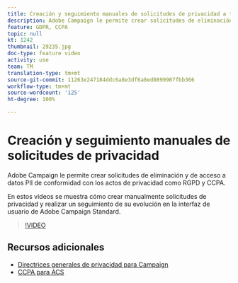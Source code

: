 ```yaml
---
title: Creación y seguimiento manuales de solicitudes de privacidad a través de la interfaz de usuario de Adobe Campaign
description: Adobe Campaign le permite crear solicitudes de eliminación y de acceso a datos PII de conformidad con los actos de privacidad como RGPD y CCPA. En estos vídeos se muestra cómo crear manualmente solicitudes de privacidad y realizar un seguimiento de su evolución en la interfaz de usuario de Adobe Campaign Standard.
feature: GDPR, CCPA
topic: null
kt: 1242
thumbnail: 29235.jpg
doc-type: feature video
activity: use
team: TM
translation-type: tm+mt
source-git-commit: 11263e247184ddc6a8e3df6a8ed0899907fbb366
workflow-type: tm+mt
source-wordcount: '125'
ht-degree: 100%

---
```



# Creación y seguimiento manuales de solicitudes de privacidad

Adobe Campaign le permite crear solicitudes de eliminación y de acceso a datos PII de conformidad con los actos de privacidad como RGPD y CCPA.

En estos vídeos se muestra cómo crear manualmente solicitudes de privacidad y realizar un seguimiento de su evolución en la interfaz de usuario de Adobe Campaign Standard.

>[!VIDEO](https://video.tv.adobe.com/v/29235?quality=12)

## Recursos adicionales

* [Directrices generales de privacidad para Campaign](https://helpx.adobe.com/es/campaign/kb/campaign-privacy-overview.html)
* [CCPA para ACS](https://helpx.adobe.com/es/campaign/kb/acs-privacy.html#ccpa)
